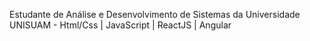 Estudante de Análise e Desenvolvimento de Sistemas da Universidade UNISUAM - 
Html/Css | JavaScript | ReactJS | Angular

